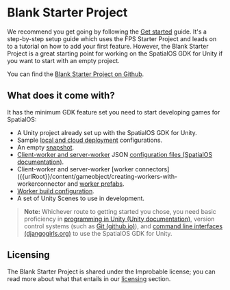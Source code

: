 # Blank Starter Project

We recommend you get going by following the [Get started]({{urlRoot}}/content/get-started/get-started) guide. It's a step-by-step setup guide which uses the FPS Starter Project and leads on to a tutorial on how to add your first feature. However, the Blank Starter Project is a great starting point for working on the SpatialOS GDK for Unity if you want to start with an empty project.

You can find the [Blank Starter Project on Github](https://github.com/spatialos/gdk-for-unity-blank-project).

## What does it come with?

It has the minimum GDK feature set you need to start developing games for SpatialOS:

- A Unity project already set up with the SpatialOS GDK for Unity.
- Sample [local and cloud deployment]({{urlRoot}}/content/glossary#deploying) configurations.
- An empty [snapshot]({{urlRoot}}/content/snapshots#snapshots).
- [Client-worker and server-worker]({{urlRoot}}/content/glossary#worker) JSON [configuration files (SpatialOS documentation)](https://docs.improbable.io/reference/latest/shared/worker-configuration/bridge-config#worker-attribute-sets).
- Client-worker and server-worker [worker connectors]({{urlRoot}}/content/gameobject/creating-workers-with-workerconnector and [worker prefabs]({{urlRoot}}/content/gameobject/creating-workers-with-workerconnector#how-to-use-worker-prefabs).
- [Worker build configuration]({{urlRoot}}/content/build#build-your-workers).
- A set of Unity Scenes to use in development.

> **Note:** Whichever route to getting started you chose, you need basic proficiency in [programming in Unity (Unity documentation)](https://unity3d.com/programming-in-unity), version control systems (such as [Git (github.io)](https://try.github.io/)), and [command line interfaces (djangogirls.org)](https://tutorial.djangogirls.org/en/intro_to_command_line/) to use the SpatialOS GDK for Unity.

## Licensing

The Blank Starter Project is shared under the Improbable license; you can read more about what that entails in our [licensing]({{urlRoot}}/license) section.
